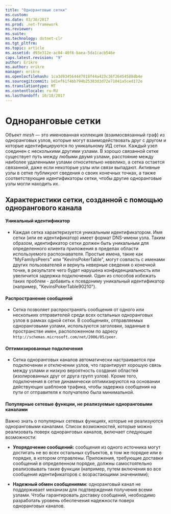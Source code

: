 ```yaml
---
title: "Одноранговые сетки"
ms.custom: 
ms.date: 03/30/2017
ms.prod: .net-framework
ms.reviewer: 
ms.suite: 
ms.technology: dotnet-clr
ms.tgt_pltfrm: 
ms.topic: article
ms.assetid: d93e312e-ac04-40f8-baea-5da1cacb546e
caps.latest.revision: "9"
author: Erikre
ms.author: erikre
manager: erikre
ms.openlocfilehash: 1ca3d934564447018f44a423c36f26454588db4e
ms.sourcegitcommit: bd1ef61f4bb794b25383d3d72e71041a5ced172e
ms.translationtype: MT
ms.contentlocale: ru-RU
ms.lasthandoff: 10/18/2017
---
```

# <a name="peer-meshes"></a>Одноранговые сетки
Объект *mesh* — это именованная коллекция (взаимосвязанный граф) из одноранговых узлов, которые могут взаимодействовать друг с другом и которые идентифицируются по уникальному ИД сетки. Каждый узел соединен с несколькими другими узлами. В хорошо связанной сетке существует путь между любыми двумя узлами, расстояние между наиболее удаленными узлами относительно невелико, а сетка остается связанной, даже если некоторые узлы или связи выпадают. Активные узлы в сетке публикуют сведения о своих конечных точках, а также соответствующие идентификаторы сетки, чтобы другие одноранговые узлы могли находить их.  
  
## <a name="characteristics-of-a-mesh-created-using-peer-channel"></a>Характеристики сетки, созданной с помощью однорангового канала  
  
#### <a name="uniquely-identified"></a>Уникальный идентификатор  
  
-   Каждая сетка характеризуется уникальным идентификатором. Имя сетки (или ее идентификатор) имеет формат DNS-имени узла. Таким образом, идентификатор сетки должен быть уникальным для определенного клиента приложения в пределах области используемого распознавателя. Простые имена, такие как "MyFamilysPeers" или "KevinsPokerTable", могут совпасть с именами других пользователей и вернуть неверные сведения о конечной точке, в результате чего будет нарушена конфиденциальность или увеличится задержка подключений. Один из способов избежать таких проблем - добавить к псевдониму уникальный идентификатор (например, "KevinsPokerTable90210").  
  
#### <a name="message-flooding"></a>Распространение сообщений  
  
-   Сетка позволяет распространять сообщения от одного или нескольких отправителей среди всех остальных одноранговых узлов в рамках одной сетки. В сообщениях, отправляемых одноранговыми узлами, используются заголовки, заданные в пространстве имен, расположенном по адресу `http://schemas.microsoft.com/net/2006/05/peer`.  
  
#### <a name="optimized-connections"></a>Оптимизированные подключения  
  
-   Сетка одноранговых каналов автоматически настраивается при подключении и отключении узлов, что гарантирует хорошую связь между узлами и низкую вероятность создания областей (изолированных друг от друга групп узлов). Кроме того, подключения в сетке динамически оптимизируются на основании действующих шаблонов трафика, чтобы задержка сообщения на пути от отправителя к получателю была минимальной.  
  
#### <a name="popular-network-features-that-peer-channel-does-not-provide"></a>Популярные сетевые функции, не реализуемые одноранговыми каналами  
 Важно знать о популярных сетевых функциях, которые не реализуются одноранговыми каналами. Список возможностей, которые можно реализовать поверх одноранговых каналов, включает следующие возможности:  
  
-   **Упорядочение сообщений:** сообщения из одного источника могут достигать не во всех остальных субъектов, в том же порядке или в порядке, в котором отправлены. Приложения, требующие доставки сообщений в определенном порядке, должны самостоятельно реализовывать такие функции (например, путем включения во все сообщения идентификаторов с возрастающими значениями);  
  
-   **Надежный обмен сообщениями:** одноранговый канал не поддерживает механизм для подтверждения получения всеми узлами. Чтобы гарантировать доставку сообщений, необходимо разработать уровень обеспечения надежности поверх одноранговых каналов.
